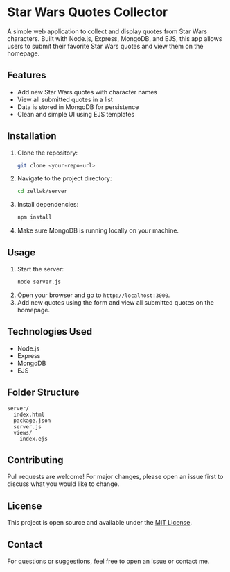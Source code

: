 # Star Wars Quotes Collector

A simple web application to collect and display quotes from Star Wars characters. Built with Node.js, Express, MongoDB, and EJS, this app allows users to submit their favorite Star Wars quotes and view them on the homepage.

## Features
- Add new Star Wars quotes with character names
- View all submitted quotes in a list
- Data is stored in MongoDB for persistence
- Clean and simple UI using EJS templates

## Installation

1. Clone the repository:
   ```bash
   git clone <your-repo-url>
   ```
2. Navigate to the project directory:
   ```bash
   cd zellwk/server
   ```
3. Install dependencies:
   ```bash
   npm install
   ```
4. Make sure MongoDB is running locally on your machine.

## Usage

1. Start the server:
   ```bash
   node server.js
   ```
2. Open your browser and go to `http://localhost:3000`.
3. Add new quotes using the form and view all submitted quotes on the homepage.

## Technologies Used
- Node.js
- Express
- MongoDB
- EJS

## Folder Structure
```
server/
  index.html
  package.json
  server.js
  views/
    index.ejs
```

## Contributing
Pull requests are welcome! For major changes, please open an issue first to discuss what you would like to change.

## License
This project is open source and available under the [MIT License](LICENSE).

## Contact
For questions or suggestions, feel free to open an issue or contact me.

